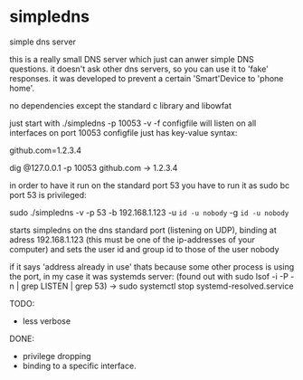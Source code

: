 # simpledns
simple dns server

this is a really small DNS server which just can anwer simple DNS questions. it doesn't ask other dns servers, so you can use it to 'fake' responses.
it was developed to prevent a certain 'Smart'Device to 'phone home'.

no dependencies except the standard c library and libowfat

just start with ./simpledns -p 10053 -v -f configfile
will listen on all interfaces on port 10053
configfile just has key-value syntax:

github.com=1.2.3.4

dig @127.0.0.1 -p 10053 github.com -> 1.2.3.4

in order to have it run on the standard port 53 you have to run it as sudo bc port 53 is privileged:

sudo ./simpledns -v -p 53 -b 192.168.1.123 -u `id -u nobody` -g `id -u nobody`

starts simpledns on the dns standard port (listening on UDP), binding at adress 192.168.1.123 (this must be one of the ip-addresses of your computer) and sets the user id and group id to those of the user nobody

if it says 'address already in use' thats because some other process is using the port, in my case it was systemds server:
(found out with sudo lsof -i -P -n  | grep LISTEN | grep 53)
->  sudo systemctl stop systemd-resolved.service

TODO:
* less verbose

DONE:
* privilege dropping 
* binding to a specific interface.


